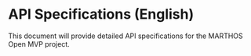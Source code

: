 # API Specifications (English)

This document will provide detailed API specifications for the MARTHOS Open MVP project.
